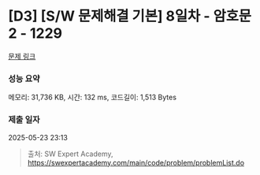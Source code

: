 # [D3] [S/W 문제해결 기본] 8일차 - 암호문2 - 1229 

[문제 링크](https://swexpertacademy.com/main/code/problem/problemDetail.do?contestProbId=AV14yIsqAHYCFAYD) 

### 성능 요약

메모리: 31,736 KB, 시간: 132 ms, 코드길이: 1,513 Bytes

### 제출 일자

2025-05-23 23:13



> 출처: SW Expert Academy, https://swexpertacademy.com/main/code/problem/problemList.do